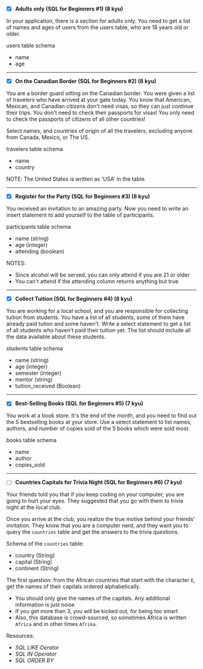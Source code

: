 - [x] **Adults only (SQL for Beginners #1) (8 kyu)**

In your application, there is a section for adults only. You need to get a list of names and ages of users from the users table, who are 18 years old or older.

users table schema

* name
* age

-----------
- [x] **On the Canadian Border (SQL for Beginners #2) (8 kyu)**

You are a border guard sitting on the Canadian border. You were given a list of travelers who have arrived at your gate today. You know that American, Mexican, and Canadian citizens don't need visas, so they can just continue their trips. You don't need to check their passports for visas! You only need to check the passports of citizens of all other countries!

Select names, and countries of origin of all the travelers, excluding anyone from Canada, Mexico, or The US.

travelers table schema

* name
* country

NOTE: The United States is written as 'USA' in the table.

---------------
- [x] **Register for the Party (SQL for Beginners #3) (8 kyu)**

You received an invitation to an amazing party. Now you need to write an insert statement to add yourself to the table of participants.

participants table schema

* name (string)
* age (integer)
* attending (boolean)

NOTES:

* Since alcohol will be served, you can only attend if you are 21 or older
* You can't attend if the attending column returns anything but true

---------------
- [x] **Collect Tuition (SQL for Beginners #4) (8 kyu)**

You are working for a local school, and you are responsible for collecting tuition from students. You have a list of all students, some of them have already paid tution and some haven't. Write a select statement to get a list of all students who haven't paid their tuition yet. The list should include all the data available about these students.

students table schema

* name (string)
* age (integer)
* semester (integer)
* mentor (string)
* tuition_received (Boolean)

------------------
- [x] **Best-Selling Books (SQL for Beginners #5) (7 kyu)**

You work at a book store. It's the end of the month, and you need to find out the 5 bestselling books at your store. Use a select statement to list names, authors, and number of copies sold of the 5 books which were sold most.

books table schema

* name
* author
* copies_sold

------------
-[ ] **Countries Capitals for Trivia Night (SQL for Beginners #6) (7 kyu)**

Your friends told you that if you keep coding on your computer, you are going to hurt your eyes. They suggested that you go with them to trivia night at the local club.

Once you arrive at the club, you realize the true motive behind your friends' invitation. They know that you are a computer nerd, and they want you to query the `countries` table and get the answers to the trivia questions.

Schema of the `countries` table:

* country (String)
* capital (String)
* continent (String)

The first question: from the African countries that start with the character `E`, get the names of their capitals ordered alphabetically.

* You should only give the names of the capitals. Any additional information is just noise
* If you get more than 3, you will be kicked out, for being too smart
* Also, this database is crowd-sourced, so sometimes Africa is written `Africa` and in other times `Afrika`.

Resources:

* _SQL LIKE Oerator_
* _SQL IN Operator_
* _SQL ORDER BY_